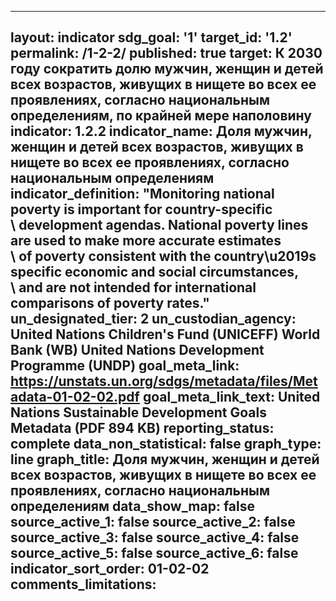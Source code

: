 
---
layout: indicator
sdg_goal: '1'
target_id: '1.2'
permalink: /1-2-2/
published: true
target: К 2030 году сократить долю мужчин, женщин и детей всех возрастов, живущих в нищете во всех ее проявлениях, согласно национальным определениям, по крайней мере наполовину
indicator: 1.2.2
indicator_name: Доля мужчин, женщин и детей всех возрастов, живущих в нищете во всех ее проявлениях, согласно национальным определениям
indicator_definition: "Monitoring national poverty is important for country-specific\
  \ development agendas. National poverty lines are used to make more accurate estimates\
  \ of poverty consistent with the country\u2019s specific economic and social circumstances,\
  \ and are not intended for international comparisons of poverty rates."
un_designated_tier: 2
un_custodian_agency: United Nations Children's Fund (UNICEFF) World Bank (WB) United Nations Development Programme (UNDP)
goal_meta_link: https://unstats.un.org/sdgs/metadata/files/Metadata-01-02-02.pdf 
goal_meta_link_text: United Nations Sustainable Development Goals Metadata (PDF 894 KB)
reporting_status: complete
data_non_statistical: false
graph_type: line
graph_title: Доля мужчин, женщин и детей всех возрастов, живущих в нищете во всех ее проявлениях, согласно национальным определениям
data_show_map: false
source_active_1: false
source_active_2: false
source_active_3: false
source_active_4: false
source_active_5: false
source_active_6: false
indicator_sort_order: 01-02-02
comments_limitations: 
---
